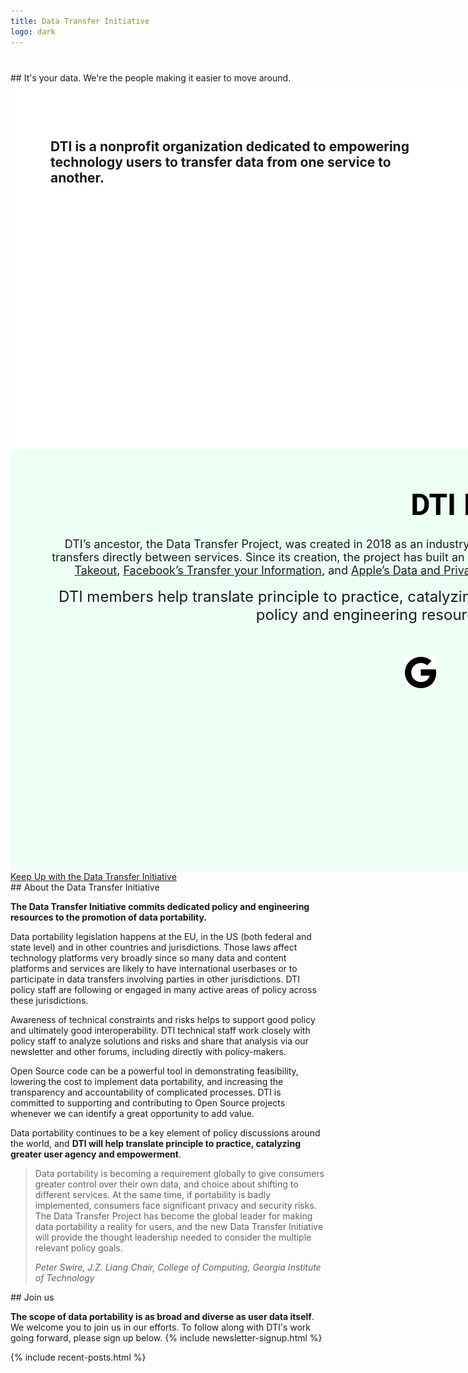 ```yaml
---
title: Data Transfer Initiative
logo: dark
---
```


<section class="section" markdown="1" style="margin-top: 40px;">
## It's your data. We're the people making it easier to move around.

<div style="width: 1440px; height: 466px; padding-left: 64px; padding-right: 64px; padding-top: 60px; padding-bottom: 60px; background: white; justify-content: flex-start; align-items: flex-start; gap: 20px; display: inline-flex">
  <div style="justify-content: flex-start; align-items: flex-start; gap: 80px; display: flex">
    <div style="align-self: stretch; flex-direction: column; justify-content: flex-start; align-items: flex-start; gap: 46px; display: inline-flex">
      <div style="width: 620px"><h2>DTI is a nonprofit organization dedicated to empowering technology users to <span class="emphasis">transfer data</span> from one service to another.</h2></div>
    </div>
    <div style="width: 612px; flex-direction: column; justify-content: center; align-items: center; gap: 16px; display: inline-flex">
      <div style="align-self: stretch"><span style="color: black; font-size: 18px;">DTI builds on and extends the past years of work on the Data Transfer Project (DTP). Three contributors — <span class="emphasis">Apple</span><span style="color: black; font-size: 18px; font-family: Roboto; font-weight: 400; line-height: 27px; word-wrap: break-word">, </span><span class="emphasis">Meta</span>, and <span class="emphasis">Google</span> — came together to support the creation of DTI to continue and expand the work of bringing data portability to all.</span></div>
      <div style="align-self: stretch; gap: 24px; display: inline-flex">
        <div style="flex: 1 1 0; flex-direction: column; justify-content: flex-start; align-items: flex-start; gap: 16px; display: inline-flex">
          <div style="position: relative;">
           <i data-lucide="book-marked" color="#0B9A33"></i>
          </div>
          <summary>Policy</summary> 
          <div style="align-self: stretch; color: black; font-size: 16px; font-family: Roboto; font-weight: 400; line-height: 24px; word-wrap: break-word">DTI policy staff are following or engaged in many active areas of policy across the EU, USA, and other jurisdictions.</div>
        </div>
        <div style="flex: 1 1 0; flex-direction: column; justify-content: flex-start; align-items: flex-start; gap: 16px; display: inline-flex">
          <div style="position: relative">
            <i data-lucide="laptop" color="#0B9A33"></i>
          </div>
					<summary>Technology</summary> 
          <div>DTI technical staff analyze solutions and risks and share that analysis via our newsletter and other forums, including directly with policy-makers.</div>
        </div>
      </div>
    </div>
  </div>
</div>
<div style="width: 1440px; height: 555px; padding-left: 65px; padding-right: 65px; padding-top: 60px; padding-bottom: 60px; background: #EDFFF5; flex-direction: column; justify-content: flex-start; align-items: center; gap: 80px; display: inline-flex">
  <div style="height: 435px; flex-direction: column; justify-content: flex-start; align-items: center; gap: 24px; display: flex">
    <div style="align-self: stretch; text-align: center; color: black; font-size: 48px; font-family: Roboto; font-weight: 700; line-height: 57.60px; word-wrap: break-word">DTI Members</div>
    <div style="align-self: stretch; text-align: center">
			<span style="font-size: 18px;">DTI’s ancestor, the Data Transfer Project, was created in 2018 as an industry collaboration with a mission of enabling users to complete simple, fast, and secure data transfers directly between services. Since its creation, the project has built an open source technology framework that powers direct data transfer features within <a href="https://takeout.google.com/takeout/transfer/custom/photos">Google Takeout</a>, <a href="http://facebook.com/tyi">Facebook’s Transfer your Information</a>, and <a href="https://privacy.apple.com/">Apple’s Data and Privacy page</a>, as well as software libraries that connect to over a dozen additional services.</span>
			<br/><br/>
			<span style="font-size: 24px;">DTI members help translate principle to practice, catalyzing greater user agency and empowerment by committing dedicated policy and engineering resources to the promotion of data portability.</span>
		</div>
    <div style="padding-top: 24px; padding-bottom: 24px; justify-content: center; align-items: center; gap: 80px; display: inline-flex">
      <div style="width: 50px; height: 50px; position: relative">
        <img height="50" src="/images/icons/google.png" alt="Google"/>
      </div>
      <div style="width: 48px; height: 60px; position: relative">
        <img height="50" src="/images/icons/apple.png" alt="Apple"/>
      </div>
      <div style="width: 50px; height: 50px; position: relative">
        <img height="50" src="/images/icons/meta.png" alt="Meta"/>
      </div>
    </div>
  </div>
</div>

<!-- Scroll Down Button -->
<a class="link__button" href="#mc_embed_signup_scroll">
	Keep Up with the Data Transfer Initiative
</a>
<!-- End Scroll Down Button -->
</section>


<section class="section" markdown="1">
## About the Data Transfer Initiative

**The Data Transfer Initiative commits dedicated policy and engineering resources to the promotion of data portability.**

Data portability legislation happens at the EU, in the US (both federal and state level) and in other countries and jurisdictions. Those laws affect technology platforms very broadly since so many data and content platforms and services are likely to have international userbases or to participate in data transfers involving parties in other jurisdictions.  DTI policy staff are following or engaged in many active areas of policy across these jurisdictions.  

Awareness of technical constraints and risks helps to support good policy and ultimately good interoperability.  DTI technical staff work closely with policy staff to analyze solutions and risks and share that analysis via our newsletter and other forums, including directly with policy-makers.

Open Source code can be a powerful tool in demonstrating feasibility, lowering the cost to implement data portability, and increasing the transparency and accountability of complicated processes.  DTI is committed to supporting and contributing to Open Source projects whenever we can identify a great opportunity to add value. 

Data portability continues to be a key element of policy discussions around the world, and **DTI will help translate principle to practice, catalyzing greater user agency and empowerment**.

<blockquote>
<p>Data portability is becoming a requirement globally to give consumers greater control over their own data, and choice about shifting to different services. At the same time, if portability is badly implemented, consumers face significant privacy and security risks. The Data Transfer Project has become the global leader for making data portability a reality for users, and the new Data Transfer Initiative will provide the thought leadership needed to consider the multiple relevant policy goals.</p>
<footer>
<cite>Peter Swire, J.Z. Liang Chair, College of Computing, Georgia Institute of Technology</cite>
</footer>
</blockquote>
</section>

<section class="section" markdown="1">
## Join us

**The scope of data portability is as broad and diverse as user data itself**. We welcome you to join us in our efforts. To follow along with DTI's work going forward, please sign up below. 
	{% include newsletter-signup.html %}
</section>

<script>
  lucide.createIcons();
</script>

{% include recent-posts.html %}
